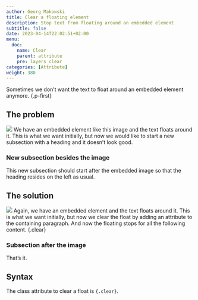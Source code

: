 ```yaml
---
author: Georg Makowski
title: Clear a floating element
description: Stop text from floating around an embedded element
subtitle: false
date: 2023-04-14T22:02:51+02:00 
menu:
  doc:
    name: Clear
    parent: attribute
    pre: layers_clear
categories: [Attribute]
weight: 380
---
```


Sometimes we don’t want the text to float around an embedded element anymore.
{.p-first}
<!--more-->

## The problem

![](splash?size=small) We have an embedded element like this image and the text floats around it. This is what we want initially, but now we would like to start a new subsection with a heading and it doesn’t look good.

### New subsection besides the image

This new subsection should start after the embedded image so that the heading resides on the left as usual.

## The solution

![](bigsplash?size=small) Again, we have an embedded element and the text floats around it. This is what we want initially, but now we clear the float by adding an attribute to the containing paragraph. And now the floating stops for all the following content.
{.clear}

### Subsection after the image

That’s it.

## Syntax

The class attribute to clear a float is `{.clear}`.
